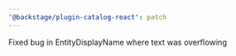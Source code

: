 ```yaml
---
'@backstage/plugin-catalog-react': patch
---
```


Fixed bug in EntityDisplayName where text was overflowing
